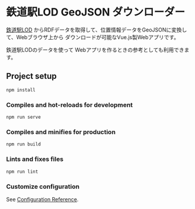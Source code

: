 # 鉄道駅LOD GeoJSON ダウンローダー

[鉄道駅LOD](https://uedayou.net/jrslod/)
からRDFデータを取得して、位置情報データをGeoJSONに変換して、Webブラウザ上から
ダウンロードが可能なVue.js製Webアプリです。

鉄道駅LODのデータを使って Webアプリを作るときの参考としても利用できます。

## Project setup
```
npm install
```

### Compiles and hot-reloads for development
```
npm run serve
```

### Compiles and minifies for production
```
npm run build
```

### Lints and fixes files
```
npm run lint
```

### Customize configuration
See [Configuration Reference](https://cli.vuejs.org/config/).
